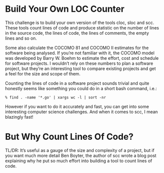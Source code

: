 # Build Your Own LOC Counter
This challenge is to build your own version of the tools cloc, sloc and scc. These tools count lines of code and produce statistic on the number of lines in the source code, the lines of code, the lines of comments, the empty lines and so on.

Some also calculate the COCOMO 81 and COCOMO II estimates for the software being analysed. If you’re not familiar with it, the COCOMO model was developed by Barry W. Boehm to estimate the effort, cost and schedule for software projects. I wouldn’t rely on these numbers to plan a software project, but they’re an interesting tool to compare existing projects and get a feel for the size and scope of them.

Counting the lines of code in a software project sounds trivial and quite honestly seems like something you could do in a short bash command, i.e.:

`% find . -name '*.go' | xargs wc -l | sort -nr`

However if you want to do it accurately and fast, you can get into some interesting computer science challenges. And when it comes to scc, I mean blazingly fast!

# But Why Count Lines Of Code?

TL/DR: It’s useful as a gauge of the size and complexity of a project, but if you want much more detail Ben Boyter, the author of scc wrote a blog post explaining why he put so much effort into building a tool to count lines of code.